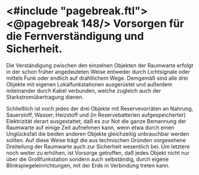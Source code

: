 <#include "pagebreak.ftl">
\<@pagebreak 148/>
Vorsorgen für die Fernverständigung und Sicherheit.
===================================================

Die Verständigung zwischen den einzelnen Objekten der Raumwarte
erfolgt in der schon früher angedeuteten Weise entweder
durch Lichtsignale oder mittels Funk oder endlich auf drahtlichem
Wege. Demgemäß sind alle drei Objekte mit eigenen
Lokalfunkstationen ausgerüstet und außerdem miteinander durch
Kabel verbunden, welche zugleich auch der Starkstromübertragung dienen.

Schließlich ist noch jedes der drei Objekte mit Reservevorräten
an Nahrung, Sauerstoff, Wasser, Heizstoff und (in Reservebatterien
aufgespeicherter) Elektrizität derart ausgestattet, daß
es zur Not die ganze Bemannung der Raumwarte auf einige Zeit
aufnehmen kann, wenn etwa durch einen Unglücksfall die beiden
anderen Objekte gleichzeitig unbrauchbar werden sollten. Auf
diese Weise trägt die aus technischen Gründen vorgesehene Dreiteilung
der Raumwarte auch zur Sicherheit wesentlich bei. Um
letztere noch weiter zu erhöhen, ist Vorsorge getroffen, daß
jedes Objekt nicht nur über die Großfunkstation sondern auch
selbständig, durch eigene Blinkspiegeleinrichtungen, mit der Erde
in Verbindung treten kann.

